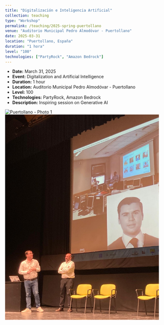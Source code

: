 ```yaml
---
title: "Digitalización e Inteligencia Artificial"
collection: teaching
type: "Workshop"
permalink: /teaching/2025-spring-puertollano
venue: "Auditorio Municipal Pedro Almodóvar - Puertollano"
date: 2025-03-31
location: "Puertollano, España"
duration: "1 hora"
level: "100"
technologies: ["PartyRock", "Amazon Bedrock"]
---
```


- **Date:** March 31, 2025  
- **Event:** Digitalization and Artificial Intelligence  
- **Duration:** 1 hour  
- **Location:** Auditorio Municipal Pedro Almodóvar - Puertollano  
- **Level:** 100  
- **Technologies:** PartyRock, Amazon Bedrock  
- **Description:** Inspiring session on Generative AI

![Puertollano - Photo 1](/images/teaching/202503_puertollano.jpeg)  
![Puertollano - Photo 2](/images/teaching/202503_puertollano2.JPG)
